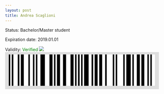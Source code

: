 ```yaml
---
layout: post
title: Andrea Scaglioni
---
```


Status: Bachelor/Master student

Expiration date: 2019.01.01

Validity: <font color="green"> Verified</font> 
![](/members/img/Andrea_Scaglioni.png)
![](/members/img/bar.png)
